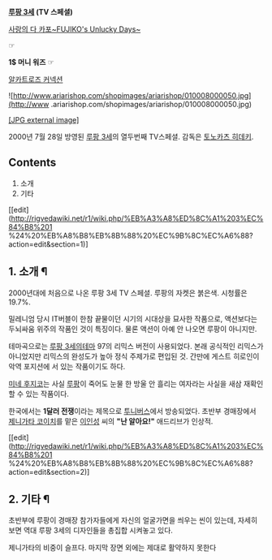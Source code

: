**[루팡 3세](%EB%A3%A8%ED%8C%A1%203%EC%84%B8.md) (TV 스페셜)**

[사랑의 다 카포~FUJIKO's Unlucky Days~](%EB%A3%A8%ED%8C%A1%203%EC%84%B8%20%EC%82%AC%EB%9E%91%EC%9D%98%20%EB%8B%A4%20%EC%B9%B4%ED%8F%AC%7EFUJIKO%27s%20Unlucky%20Days%7E.md)

☞

**1$ 머니 워즈**
☞

[알카트로즈 커넥션](%EB%A3%A8%ED%8C%A1%203%EC%84%B8%20%EC%95%8C%EC%B9%B4%ED%8A%B8%EB%A1%9C%EC%A6%88%20%EC%BB%A4%EB%84%A5%EC%85%98.md)

  

![http://www.ariarishop.com/shopimages/ariarishop/010008000050.jpg](http://www
.ariarishop.com/shopimages/ariarishop/010008000050.jpg)

[[JPG external
image]](http://www.ariarishop.com/shopimages/ariarishop/010008000050.jpg)

2000년 7월 28일 방영된 [루팡 3세](%EB%A3%A8%ED%8C%A1%203%EC%84%B8.md)의 열두번째 TV스페셜.
감독은 [토노카츠 히데키](%ED%86%A0%EB%85%B8%EC%B9%B4%EC%B8%A0%20%ED%9E%88%EB%8D%B0%ED%82%A4.md).

## Contents

    

1. 소개 
2. 기타 

[[edit](http://rigvedawiki.net/r1/wiki.php/%EB%A3%A8%ED%8C%A1%203%EC%84%B8%201
%24%20%EB%A8%B8%EB%8B%88%20%EC%9B%8C%EC%A6%88?action=edit&section=1)]

## 1. 소개 ¶

2000년대에 처음으로 나온 루팡 3세 TV 스페셜. 루팡의 자켓은 붉은색. 시청률은 19.7%.

  

밀레니엄 당시 IT버블이 한참 끝물이던 시기의 시대상을 묘사한 작품으로, 액션보다는 두뇌싸움 위주의 작품인 것이 특징이다. 물론 액션이 아예
안 나오면 루팡이 아니지만.

  

테마곡으로는 [루팡 3세의테마](%EB%A3%A8%ED%8C%A1%203%EC%84%B8%EC%9D%98%20%ED%85%8C%EB%A7%88.md) 97의
리믹스 버전이 사용되었다. 본래 공식적인 리믹스가 아니었지만 리믹스의 완성도가 높아 정식 주제가로 편입된 것. 간만에 게스트 히로인이 악역
포지션에 서 있는 작품이기도 하다.

  

[미네 후지코](%EB%AF%B8%EB%84%A4%20%ED%9B%84%EC%A7%80%EC%BD%94.md)는 사실
[루팡](%EB%A3%A8%ED%8C%A1%28%EB%A3%A8%ED%8C%A1%203%EC%84%B8%29.md)이 죽어도 눈물 한
방울 안 흘리는 여자라는 사실을 새삼 재확인할 수 있는 작품이다.

  

한국에서는 **1달러 전쟁**이라는 제목으로 [투니버스](%ED%88%AC%EB%8B%88%EB%B2%84%EC%8A%A4.md)에서
방송되었다. 초반부 경매장에서 [제니가타 코이치](%EC%A0%9C%EB%8B%88%EA%B0%80%ED%83%80%20%EC%BD%94%EC%9D%B4%EC%B9%98.md)를 맡은
[이인성](%EC%9D%B4%EC%9D%B8%EC%84%B1%28%EC%84%B1%EC%9A%B0%29.md) 씨의 **"난
알아요!"** 애드리브가 인상적.

  

[[edit](http://rigvedawiki.net/r1/wiki.php/%EB%A3%A8%ED%8C%A1%203%EC%84%B8%201
%24%20%EB%A8%B8%EB%8B%88%20%EC%9B%8C%EC%A6%88?action=edit&section=2)]

## 2. 기타 ¶

초반부에 루팡이 경매장 참가자들에게 자신의 얼굴가면을 씌우는 씬이 있는데, 자세히 보면 역대 루팡 3세의 디자인들을 총집합 시켜놓고 있다.

  

제니가타의 비중이 슬프다. 마지막 장면 외에는 제대로 활약하지 못한다

